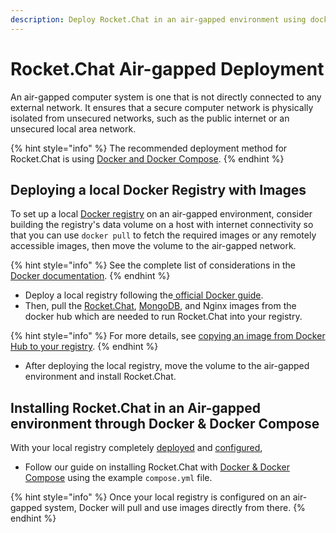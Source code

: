 ```yaml
---
description: Deploy Rocket.Chat in an air-gapped environment using docker & docker compose
---
```


# Rocket.Chat Air-gapped Deployment

An air-gapped computer system is one that is not directly connected to any external network. It ensures that a secure computer network is physically isolated from unsecured networks, such as the public internet or an unsecured local area network.

{% hint style="info" %}
The recommended deployment method for Rocket.Chat is using [Docker and Docker Compose](../../deploy/deploy-rocket.chat/deploy-with-docker-and-docker-compose.md).
{% endhint %}

## Deploying  a local Docker Registry with Images

To set up a local [Docker registry](https://docs.docker.com/registry/) on an air-gapped environment, consider building the registry's data volume on a host with internet connectivity so that you can use `docker pull` to fetch the required images or any remotely accessible images, then move the volume to the air-gapped network.

{% hint style="info" %}
See the complete list of considerations in the [Docker documentation](https://docs.docker.com/registry/deploying/#considerations-for-air-gapped-registries).
{% endhint %}

* Deploy a local registry following the[ official Docker guide](https://docs.docker.com/registry/deploying/).&#x20;
* Then, pull the [Rocket.Chat](https://hub.docker.com/r/rocketchat/rocket.chat), [MongoDB](https://hub.docker.com/r/bitnami/mongodb), and Nginx images from the docker hub which are needed to run Rocket.Chat into your registry.&#x20;

{% hint style="info" %}
For more details, see [copying an image from Docker Hub to your registry](https://docs.docker.com/registry/deploying/#copy-an-image-from-docker-hub-to-your-registry).
{% endhint %}

* After deploying the local registry, move the volume to the air-gapped environment and install Rocket.Chat.

## Installing Rocket.Chat in an Air-gapped environment through Docker & Docker Compose

With your local registry completely [deployed](https://docs.docker.com/registry/deploying/) and [configured](https://docs.docker.com/registry/configuration/),&#x20;

* Follow our guide on installing Rocket.Chat with [Docker & Docker Compose](../../deploy/deploy-rocket.chat/deploy-with-docker-and-docker-compose.md#fetching-compose-file) using the example `compose.yml` file.

{% hint style="info" %}
Once your local registry is configured on an air-gapped system, Docker will pull and use images directly from there.
{% endhint %}
